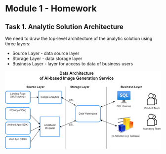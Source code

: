 # Module 1 - Homework

## Task 1. Analytic Solution Architecture

We need to draw the top-level architecture of the analytic solution using three layers:

- Source Layer - data source layer
- Storage Layer - data storage layer
- Business Layer - layer for access to data of business users

![My Solution](https://github.com/eskapandr/DataLearn/blob/main/DE-101/Module01/images/Mobile_app_data.drawio.png)
